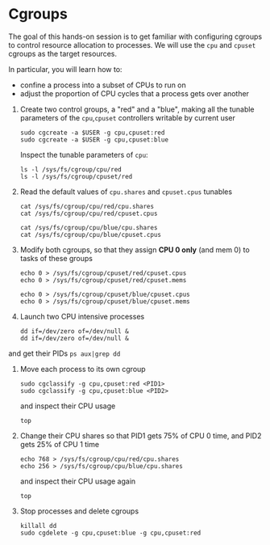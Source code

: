 # Cgroups

The goal of this hands-on session is to get familiar with configuring cgroups to control 
resource allocation to processes.
We will use the `cpu` and `cpuset` cgroups as the target resources. 

In particular, you will learn how to:
- confine a process into a subset of CPUs to run on
- adjust the proportion of CPU cycles that a process gets over another

1. Create two control groups, a "red" and a "blue", making all the tunable parameters of the 
   `cpu`,`cpuset` controllers writable by current user
    ```
    sudo cgcreate -a $USER -g cpu,cpuset:red
    sudo cgcreate -a $USER -g cpu,cpuset:blue
    ```
    
   Inspect the tunable parameters of `cpu`:
    ```
    ls -l /sys/fs/cgroup/cpu/red
    ls -l /sys/fs/cgroup/cpuset/red
    ```

1. Read the default values of `cpu.shares` and `cpuset.cpus` tunables
    ```
    cat /sys/fs/cgroup/cpu/red/cpu.shares
    cat /sys/fs/cgroup/cpu/red/cpuset.cpus

    cat /sys/fs/cgroup/cpu/blue/cpu.shares
    cat /sys/fs/cgroup/cpu/blue/cpuset.cpus
    ```

1. Modify both cgroups, so that they assign __CPU 0 only__ (and mem 0) to tasks of these groups
  
    ```
    echo 0 > /sys/fs/cgroup/cpuset/red/cpuset.cpus 
    echo 0 > /sys/fs/cgroup/cpuset/red/cpuset.mems 

    echo 0 > /sys/fs/cgroup/cpuset/blue/cpuset.cpus
    echo 0 > /sys/fs/cgroup/cpuset/blue/cpuset.mems 
    ```

1. Launch two CPU intensive processes

    ```
    dd if=/dev/zero of=/dev/null &
    dd if=/dev/zero of=/dev/null &
    ```

  and get their PIDs
    ```
    ps aux|grep dd
    ```

1. Move each process to its own cgroup 
    ```
    sudo cgclassify -g cpu,cpuset:red <PID1>
    sudo cgclassify -g cpu,cpuset:blue <PID2>
    ```

    and inspect their CPU usage
    ```
    top
    ```
    
1. Change their CPU shares so that PID1 gets 75% of CPU 0 time, and PID2 gets 25% of CPU 1 time
    ```
    echo 768 > /sys/fs/cgroup/cpu/red/cpu.shares 
    echo 256 > /sys/fs/cgroup/cpu/blue/cpu.shares 
    ```
    
    and inspect their CPU usage again
    ```
    top
    ```

1. Stop processes and delete cgroups 

    ```
    killall dd 
    sudo cgdelete -g cpu,cpuset:blue -g cpu,cpuset:red
    ```
